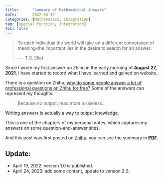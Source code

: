 ```yaml
---
title:      "Summary of Mathematical Answers"
date:       2022-04-19
categories: [Mathematics, Integration]
tag: [special function, integration]
toc: false
---
```

>To each individual the world will take on a different connotation of meaning-the important lies in the desire to search for an answer.
>
>--- T.S. Eliot

Since I wrote my first answer on Zhihu in the early morning of **August 27, 2021**, I have started to record what I have learned and gained on website.

There is a question on Zhihu, [why do some people answer a lot of professional questions on Zhihu for free?](https://www.zhihu.com/question/64355408) Some of the answers can represent my thoughts:
> Because no output, read more is useless.


Writing answers is actually a way to output knowledge.

This is one of the chapters of my personal notes, which captures my answers on some question-and-answer sites. 

And this post was first posted on [Zhihu](https://zhuanlan.zhihu.com/p/501422450), you can see the summary in [**PDF**](/pdf/Zhihu-Summary.pdf).

## Update:
* April 19, 2022: version 1.0 is published.
* April 24, 2023: add some content, update to version 2.0.

